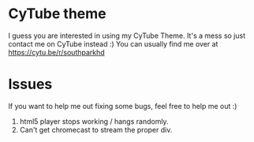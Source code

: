 # CyTube theme
I guess you are interested in using my CyTube Theme.
It's a mess so just contact me on CyTube instead :)
You can usually find me over at https://cytu.be/r/southparkhd

# Issues
If you want to help me out fixing some bugs, feel free to help me out :)

1. html5 player stops working / hangs randomly.
2. Can't get chromecast to stream the proper div.
